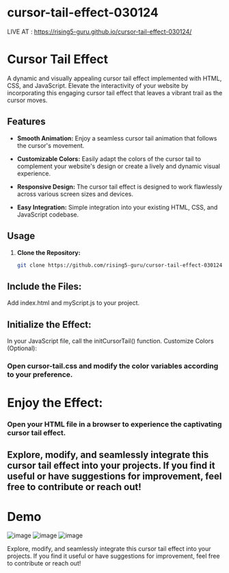 # cursor-tail-effect-030124

LIVE AT : https://rising5-guru.github.io/cursor-tail-effect-030124/

# Cursor Tail Effect

A dynamic and visually appealing cursor tail effect implemented with HTML, CSS, and JavaScript. Elevate the interactivity of your website by incorporating this engaging cursor tail effect that leaves a vibrant trail as the cursor moves.

## Features

- **Smooth Animation:** Enjoy a seamless cursor tail animation that follows the cursor's movement.

- **Customizable Colors:** Easily adapt the colors of the cursor tail to complement your website's design or create a lively and dynamic visual experience.

- **Responsive Design:** The cursor tail effect is designed to work flawlessly across various screen sizes and devices.

- **Easy Integration:** Simple integration into your existing HTML, CSS, and JavaScript codebase.

## Usage

1. **Clone the Repository:**
   ```bash
   git clone https://github.com/rising5-guru/cursor-tail-effect-030124.git

## Include the Files:

Add index.html and myScript.js to your project.

## Initialize the Effect:

In your JavaScript file, call the initCursorTail() function.
Customize Colors (Optional):

### Open cursor-tail.css and modify the color variables according to your preference.

# Enjoy the Effect:

### Open your HTML file in a browser to experience the captivating cursor tail effect.
## Explore, modify, and seamlessly integrate this cursor tail effect into your projects. If you find it useful or have suggestions for improvement, feel free to contribute or reach out!

# Demo
![image](https://github.com/rising5-guru/cursor-tail-effect-030124/assets/154914265/bd193c19-1077-4280-ab57-d6ad6dcd7dc1)
![image](https://github.com/rising5-guru/cursor-tail-effect-030124/assets/154914265/709ffa29-fcf8-4801-9b50-a050963d534a)
![image](https://github.com/rising5-guru/cursor-tail-effect-030124/assets/154914265/c2458ed1-e0f0-4036-bfda-ec40417d2bb8)



Explore, modify, and seamlessly integrate this cursor tail effect into your projects. If you find it useful or have suggestions for improvement, feel free to contribute or reach out!
